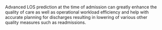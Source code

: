Advanced LOS prediction at the time of admission can greatly enhance the quality of care as well as operational workload efficiency and help with accurate planning for discharges resulting in lowering of various other quality measures such as readmissions.